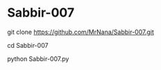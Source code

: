 # Sabbir-007 
git clone https://github.com/MrNana/Sabbir-007.git

cd Sabbir-007

python Sabbir-007.py
